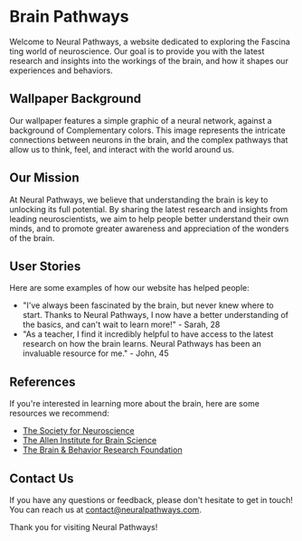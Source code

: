 <!--font:Lobster-->

# Brain Pathways

Welcome to Neural Pathways, a website dedicated to exploring the Fas<wbr>ci<wbr>na<wbr>ting world of neuroscience. Our goal is to provide you with the latest research and insights into the workings of the brain, and how it shapes our experiences and behaviors.

## Wallpaper Background

Our wallpaper features a simple graphic of a neural network, against a background of Com<wbr>ple<wbr>men<wbr>ta<wbr>ry colors. This image represents the intricate connections between neurons in the brain, and the complex pathways that allow us to think, feel, and interact with the world around us.

## Our Mission

At Neural Pathways, we believe that understanding the brain is key to unlocking its full potential. By sharing the latest research and insights from leading neuroscientists, we aim to help people better understand their own minds, and to promote greater awareness and appreciation of the wonders of the brain.

## User Stories

Here are some examples of how our website has helped people:

-   "I've always been fascinated by the brain, but never knew where to start. Thanks to Neural Pathways, I now have a better understanding of the basics, and can't wait to learn more!" - Sarah, 28
-   "As a teacher, I find it incredibly helpful to have access to the latest research on how the brain learns. Neural Pathways has been an invaluable resource for me." - John, 45

## References

If you're interested in learning more about the brain, here are some resources we recommend:

-   [The Society for Neuroscience](#)
-   [The Allen Institute for Brain Science](#)
-   [The Brain & Behavior Research Foundation](#)

## Contact Us

If you have any questions or feedback, please don't hesitate to get in touch! You can reach us at [contact@neuralpathways.com](mailto:contact@neuralpathways.com).

Thank you for visiting Neural Pathways!

<!--

Write me content for website with wallpaper which alt text is:

"A wallpaper with a simple graphic of a neural network, against a background of Com<wbr>ple<wbr>men<wbr>ta<wbr>ry colors."

The name/title of the page should not be 1:1 copy of the alt text but rather a real content of the website which is using this wallpaper.

- Use markdown format
- Start with heading
- Heading should be short and concise
- The content should look like a real website
- The website should not be about the wallpaper, wallpaper is just a related background
- Heading should be contain work "wallpaper" or "background"
- Include real sections like references, contact, user stories, etc. use things relevant to the page purpose.
- Feel free to use structure like headings, bullets, numbering, blockquotes, paragraphs, horizontal lines, etc.
- You can use formatting like bold or _italic_
- You can include UTF-8 emojis
- Links should be only #hash anchors (and you can refer to the document itself)
- Do not include images


---


# "Neural Pathways" - Exploring the Wonders of the Brain

Welcome to Neural Pathways, a website dedicated to exploring the Fas<wbr>ci<wbr>na<wbr>ting world of neuroscience. Our goal is to provide you with the latest research and insights into the workings of the brain, and how it shapes our experiences and behaviors.

## Wallpaper Background

Our wallpaper features a simple graphic of a neural network, against a background of Com<wbr>ple<wbr>men<wbr>ta<wbr>ry colors. This image represents the intricate connections between neurons in the brain, and the complex pathways that allow us to think, feel, and interact with the world around us.

## Our Mission

At Neural Pathways, we believe that understanding the brain is key to unlocking its full potential. By sharing the latest research and insights from leading neuroscientists, we aim to help people better understand their own minds, and to promote greater awareness and appreciation of the wonders of the brain.

## User Stories

Here are some examples of how our website has helped people:

- "I've always been fascinated by the brain, but never knew where to start. Thanks to Neural Pathways, I now have a better understanding of the basics, and can't wait to learn more!" - Sarah, 28
- "As a teacher, I find it incredibly helpful to have access to the latest research on how the brain learns. Neural Pathways has been an invaluable resource for me." - John, 45

## References

If you're interested in learning more about the brain, here are some resources we recommend:

- [The Society for Neuroscience](#)
- [The Allen Institute for Brain Science](#)
- [The Brain & Behavior Research Foundation](#)

## Contact Us

If you have any questions or feedback, please don't hesitate to get in touch! You can reach us at [contact@neuralpathways.com](mailto:contact@neuralpathways.com).

Thank you for visiting Neural Pathways!

-->
